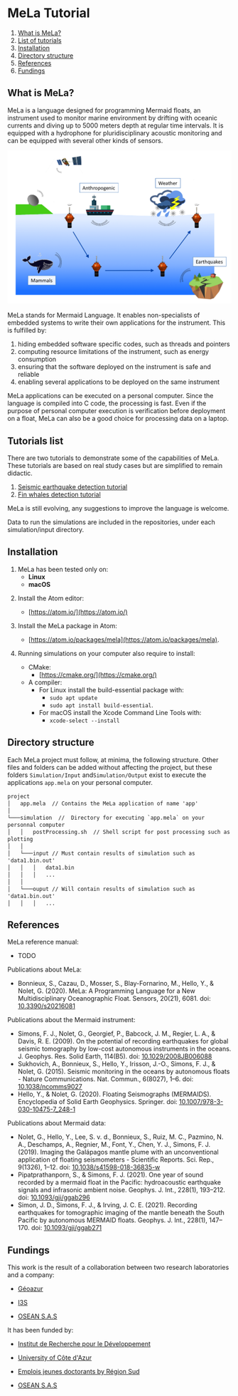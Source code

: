 # MeLa Tutorial


1. [What is MeLa?](#whatmela)
2. [List of tutorials](#tutolist)
3. [Installation](#installation)
4. [Directory structure](#directory)
5. [References](#references)
6. [Fundings](#fundings)



## <a name="whatmela"></a> What is MeLa?

MeLa is a language designed for programming Mermaid floats, an instrument used to monitor marine environment by drifting with oceanic currents and diving up to 5000 meters depth at regular time intervals. It is equipped with a hydrophone for pluridisciplinary acoustic monitoring and can be equipped with several other kinds of sensors.

![image1](images/MermaidFloatAcoustic.png)

MeLa stands for Mermaid Language. It enables non-specialists of embedded systems to write their own applications for the instrument. This is fulfilled by:

1. hiding embedded software specific codes, such as threads and pointers
2. computing resource limitations of the instrument, such as energy consumption
3. ensuring that the software deployed on the instrument is safe and reliable
4. enabling several applications to be deployed on the same instrument

MeLa applications can be executed on a personal computer. Since the language is compiled into C code, the processing is fast. Even if the purpose of personal computer execution is verification before deployment on a float, MeLa can also be a good choice for processing data on a laptop.


## <a name="tutolist"></a> Tutorials list

There are two tutorials to demonstrate some of the capabilities of MeLa. These tutorials are based on real study cases but are simplified to remain didactic.

1. [Seismic earthquake detection tutorial](seismic/README.md)
2. [Fin whales detection tutorial](fin-whales/README.md)

MeLa is still evolving, any suggestions to improve the language is welcome.

Data to run the simulations are included in the repositories, under each simulation/input directory.


## <a name="installation"></a> Installation

1. MeLa has been tested only on:
	* **Linux** 
	* **macOS**
<!--	* (still **not** tested on Windows) -->

2. Install the Atom editor:
	* [https://atom.io/](https://atom.io/)

3. Install the MeLa package in Atom:
	* [https://atom.io/packages/mela](https://atom.io/packages/mela).

4. Running simulations on your computer also require to install:
	* CMake:
		* [https://cmake.org/](https://cmake.org/)
	* A compiler:
		* For Linux install the build-essential package with:
			* `sudo apt update`
			* `sudo apt install build-essential`.
		* For macOS install the Xcode Command Line Tools with:
			* `xcode-select --install`


## <a name="directory"></a> Directory structure

Each MeLa project must follow, at minima, the following structure. Other files and folders can be added without affecting the project, but these folders `Simulation/Input` and`Simulation/Output` exist to execute the applications `app.mela` on your personal computer. 

```
project
│   app.mela  // Contains the MeLa application of name 'app'
│
└───simulation  //  Directory for executing `app.mela` on your personnal computer 
│   │   postProcessing.sh  // Shell script for post processing such as plotting
│   │
│   └───input // Must contain results of simulation such as 'data1.bin.out'  
│   │   │   data1.bin
│   │   │   ...
│   │
│   └───ouput // Will contain results of simulation such as 'data1.bin.out' 
│   │   │   ...
```



## <a name="references"></a> References

MeLa reference manual:

* TODO


Publications about MeLa:

* Bonnieux, S., Cazau, D., Mosser, S., Blay-Fornarino, M., Hello, Y., & Nolet, G. (2020). MeLa: A Programming Language for a New Multidisciplinary Oceanographic Float. Sensors, 20(21), 6081. doi: [10.3390/s20216081](https://doi.org/10.3390/s20216081)


Publications about the Mermaid instrument:

* Simons, F. J., Nolet, G., Georgief, P., Babcock, J. M., Regier, L. A., & Davis, R. E. (2009). On the potential of recording earthquakes for global seismic tomography by low-cost autonomous instruments in the oceans. J. Geophys. Res. Solid Earth, 114(B5). doi: [10.1029/2008JB006088](https://doi.org/10.1029/2008JB006088)
* Sukhovich, A., Bonnieux, S., Hello, Y., Irisson, J.-O., Simons, F. J., & Nolet, G. (2015). Seismic monitoring in the oceans by autonomous floats - Nature Communications. Nat. Commun., 6(8027), 1–6. doi: [10.1038/ncomms9027](https://doi.org/10.1038/ncomms9027)
* Hello, Y., & Nolet, G. (2020). Floating Seismographs (MERMAIDS). Encyclopedia of Solid Earth Geophysics. Springer. doi: [10.1007/978-3-030-10475-7_248-1](https://doi.org/10.1007/978-3-030-10475-7_248-1)


Publications about Mermaid data:

* Nolet, G., Hello, Y., Lee, S. v. d., Bonnieux, S., Ruiz, M. C., Pazmino, N. A., Deschamps, A., Regnier, M., Font, Y., Chen, Y. J., Simons, F. J. (2019). Imaging the Galápagos mantle plume with an unconventional application of floating seismometers - Scientific Reports. Sci. Rep., 9(1326), 1–12. doi: [10.1038/s41598-018-36835-w](https://doi.org/10.1038/s41598-018-36835-w)
* Pipatprathanporn, S., & Simons, F. J. (2021). One year of sound recorded by a mermaid float in the Pacific: hydroacoustic earthquake signals and infrasonic ambient noise. Geophys. J. Int., 228(1), 193–212. doi: [10.1093/gji/ggab296](https://doi.org/10.1093/gji/ggab296)
* Simon, J. D., Simons, F. J., & Irving, J. C. E. (2021). Recording earthquakes for tomographic imaging of the mantle beneath the South Pacific by autonomous MERMAID floats. Geophys. J. Int., 228(1), 147–170. doi: [10.1093/gji/ggab271](https://doi.org/10.1093/gji/ggab271)




## <a name="fundings"></a> Fundings

This work is the result of a collaboration between two research laboratories and a company:

* [Géoazur](https://geoazur.oca.eu/)

* [I3S](https://www.i3s.unice.fr/)

* [OSEAN S.A.S](https://www.osean.fr/)


It has been funded by:

* [Institut de Recherche pour le Développement](https://www.ird.fr/)

* [University of Côte d'Azur](https://univ-cotedazur.fr/)

* [Emplois jeunes doctorants by Région Sud](https://www.maregionsud.fr/aides-et-appels-a-projets/detail/emplois-jeunes-doctorants)

* [OSEAN S.A.S](https://www.osean.fr/)



